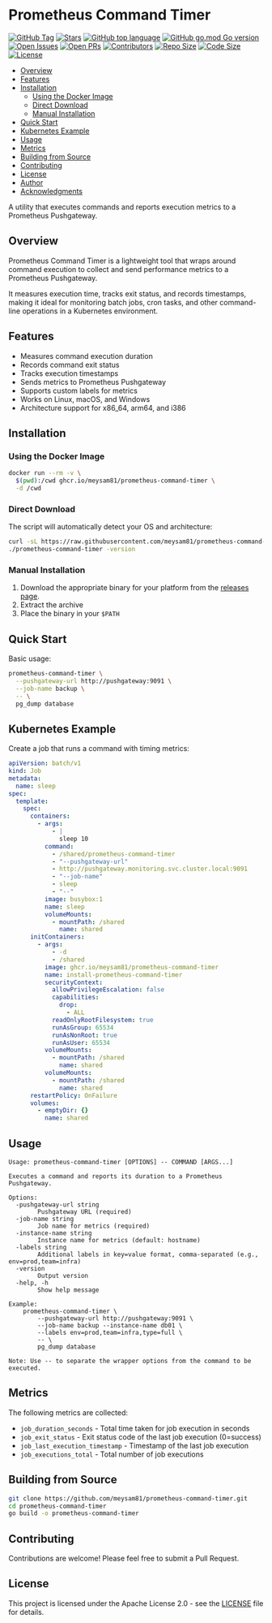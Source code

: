 # Prometheus Command Timer

[![GitHub Tag](https://img.shields.io/github/v/tag/meysam81/prometheus-command-timer)](https://github.com/meysam81/prometheus-command-timer)
[![Stars](https://img.shields.io/github/stars/meysam81/prometheus-command-timer?label=GitHub%20stars&style=flat)](https://github.com/meysam81/prometheus-command-timer/stargazers)
[![GitHub top language](https://img.shields.io/github/languages/top/meysam81/prometheus-command-timer)](https://github.com/meysam81/prometheus-command-timer)
[![GitHub go.mod Go version](https://img.shields.io/github/go-mod/go-version/meysam81/prometheus-command-timer)](https://github.com/meysam81/prometheus-command-timer)
[![Open Issues](https://img.shields.io/github/issues-raw/meysam81/prometheus-command-timer)](https://github.com/meysam81/prometheus-command-timer/issues)
[![Open PRs](https://img.shields.io/github/issues-pr-raw/meysam81/prometheus-command-timer)](https://github.com/meysam81/prometheus-command-timer/pulls)
[![Contributors](https://img.shields.io/github/contributors/meysam81/prometheus-command-timer)](https://github.com/meysam81/prometheus-command-timer/graphs/contributors)
[![Repo Size](https://img.shields.io/github/repo-size/meysam81/prometheus-command-timer)](https://github.com/meysam81/prometheus-command-timer/)
[![Code Size](https://img.shields.io/github/languages/code-size/meysam81/prometheus-command-timer)](https://github.com/meysam81/prometheus-command-timer/)
[![License](https://img.shields.io/github/license/meysam81/prometheus-command-timer)](./LICENSE)

<!-- START doctoc generated TOC please keep comment here to allow auto update -->
<!-- DON'T EDIT THIS SECTION, INSTEAD RE-RUN doctoc TO UPDATE -->

- [Overview](#overview)
- [Features](#features)
- [Installation](#installation)
  - [Using the Docker Image](#using-the-docker-image)
  - [Direct Download](#direct-download)
  - [Manual Installation](#manual-installation)
- [Quick Start](#quick-start)
- [Kubernetes Example](#kubernetes-example)
- [Usage](#usage)
- [Metrics](#metrics)
- [Building from Source](#building-from-source)
- [Contributing](#contributing)
- [License](#license)
- [Author](#author)
- [Acknowledgments](#acknowledgments)

<!-- END doctoc generated TOC please keep comment here to allow auto update -->

A utility that executes commands and reports execution metrics to a Prometheus
Pushgateway.

## Overview

Prometheus Command Timer is a lightweight tool that wraps around command
execution to collect and send performance metrics to a Prometheus Pushgateway.

It measures execution time, tracks exit status, and records timestamps, making
it ideal for monitoring batch jobs, cron tasks, and other command-line
operations in a Kubernetes environment.

## Features

- Measures command execution duration
- Records command exit status
- Tracks execution timestamps
- Sends metrics to Prometheus Pushgateway
- Supports custom labels for metrics
- Works on Linux, macOS, and Windows
- Architecture support for x86_64, arm64, and i386

## Installation

### Using the Docker Image

```bash
docker run --rm -v \
  $(pwd):/cwd ghcr.io/meysam81/prometheus-command-timer \
  -d /cwd
```

### Direct Download

The script will automatically detect your OS and architecture:

```bash
curl -sL https://raw.githubusercontent.com/meysam81/prometheus-command-timer/main/install.sh | sh
./prometheus-command-timer -version
```

### Manual Installation

1. Download the appropriate binary for your platform from the [releases page].
2. Extract the archive
3. Place the binary in your `$PATH`

## Quick Start

Basic usage:

```bash
prometheus-command-timer \
  --pushgateway-url http://pushgateway:9091 \
  --job-name backup \
  -- \
  pg_dump database
```

## Kubernetes Example

Create a job that runs a command with timing metrics:

```yaml
apiVersion: batch/v1
kind: Job
metadata:
  name: sleep
spec:
  template:
    spec:
      containers:
        - args:
            - |
              sleep 10
          command:
            - /shared/prometheus-command-timer
            - "--pushgateway-url"
            - http://pushgateway.monitoring.svc.cluster.local:9091
            - "--job-name"
            - sleep
            - "--"
          image: busybox:1
          name: sleep
          volumeMounts:
            - mountPath: /shared
              name: shared
      initContainers:
        - args:
            - -d
            - /shared
          image: ghcr.io/meysam81/prometheus-command-timer
          name: install-prometheus-command-timer
          securityContext:
            allowPrivilegeEscalation: false
            capabilities:
              drop:
                - ALL
            readOnlyRootFilesystem: true
            runAsGroup: 65534
            runAsNonRoot: true
            runAsUser: 65534
          volumeMounts:
            - mountPath: /shared
              name: shared
          volumeMounts:
            - mountPath: /shared
              name: shared
      restartPolicy: OnFailure
      volumes:
        - emptyDir: {}
          name: shared
```

## Usage

```
Usage: prometheus-command-timer [OPTIONS] -- COMMAND [ARGS...]

Executes a command and reports its duration to a Prometheus Pushgateway.

Options:
  -pushgateway-url string
        Pushgateway URL (required)
  -job-name string
        Job name for metrics (required)
  -instance-name string
        Instance name for metrics (default: hostname)
  -labels string
        Additional labels in key=value format, comma-separated (e.g., env=prod,team=infra)
  -version
        Output version
  -help, -h
        Show help message

Example:
    prometheus-command-timer \
        --pushgateway-url http://pushgateway:9091 \
        --job-name backup --instance-name db01 \
        --labels env=prod,team=infra,type=full \
        -- \
        pg_dump database

Note: Use -- to separate the wrapper options from the command to be executed.
```

## Metrics

The following metrics are collected:

- `job_duration_seconds` - Total time taken for job execution in seconds
- `job_exit_status` - Exit status code of the last job execution (0=success)
- `job_last_execution_timestamp` - Timestamp of the last job execution
- `job_executions_total` - Total number of job executions

## Building from Source

```bash
git clone https://github.com/meysam81/prometheus-command-timer.git
cd prometheus-command-timer
go build -o prometheus-command-timer
```

## Contributing

Contributions are welcome! Please feel free to submit a Pull Request.

## License

This project is licensed under the Apache License 2.0 - see the
[LICENSE](LICENSE) file for details.

[releases page]: https://github.com/meysam81/prometheus-command-timer/releases
